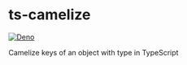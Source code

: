 # ts-camelize

[![Deno](https://github.com/NotFounds/ts-camelize/actions/workflows/deno.yml/badge.svg?branch=main)](https://github.com/NotFounds/ts-camelize/actions/workflows/deno.yml)

Camelize keys of an object with type in TypeScript
